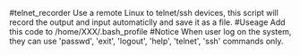 #telnet_recorder
Use a remote Linux to telnet/ssh devices, this script will record the output and input automaticlly and save it as a file.
#Useage
Add this code to /home/XXX/.bash_profile
#Notice
When user log on the system, they can use 'passwd', 'exit', 'logout', 'help', 'telnet', 'ssh' commands only.
